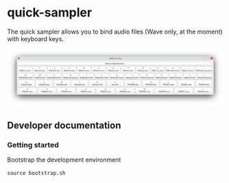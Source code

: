# quick-sampler

The quick sampler allows you to bind audio files (Wave only, at the moment) with
keyboard keys. 

![Screenshot of the application](doc/screenshot.png)

## Developer documentation

### Getting started

Bootstrap the development environment

```shell
source bootstrap.sh
```
